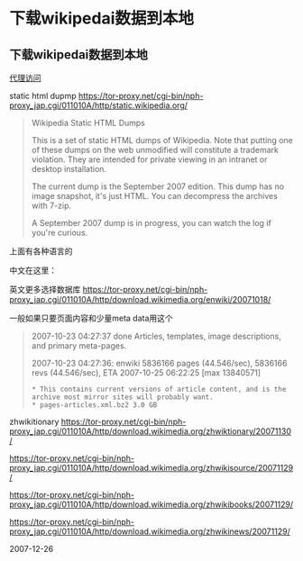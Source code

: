 # 下载wikipedai数据到本地

## 下载wikipedai数据到本地
[代理访问](https://tor-proxy.net/cgi-bin/nph-proxy_jap.cgi/000000A/http/en.wikipedia.org/wiki/Wikipedia:Database_download)

static html dupmp
https://tor-proxy.net/cgi-bin/nph-proxy_jap.cgi/011010A/http/static.wikipedia.org/
> Wikipedia Static HTML Dumps
> 
> This is a set of static HTML dumps of Wikipedia. Note that putting one of these dumps on the web unmodified will constitute a trademark violation. They are intended for private viewing in an intranet or desktop installation.
> 
> The current dump is the September 2007 edition. This dump has no image snapshot, it's just HTML. You can decompress the archives with 7-zip.
> 
> A September 2007 dump is in progress, you can watch the log if you're curious.

上面有各种语言的

中文在这里： 

英文更多选择数据库 https://tor-proxy.net/cgi-bin/nph-proxy_jap.cgi/011010A/http/download.wikimedia.org/enwiki/20071018/

一般如果只要页面内容和少量meta data用这个
> 2007-10-23 04:27:37 done Articles, templates, image descriptions, and primary meta-pages.
> 
> 2007-10-23 04:27:36: enwiki 5836166 pages (44.546/sec), 5836166 revs (44.546/sec), ETA 2007-10-25 06:22:25 [max 13840571]
> 
>     * This contains current versions of article content, and is the archive most mirror sites will probably want.
>     * pages-articles.xml.bz2 3.0 GB


zhwikitionary
https://tor-proxy.net/cgi-bin/nph-proxy_jap.cgi/011010A/http/download.wikimedia.org/zhwiktionary/20071130/

https://tor-proxy.net/cgi-bin/nph-proxy_jap.cgi/011010A/http/download.wikimedia.org/zhwikisource/20071129/

https://tor-proxy.net/cgi-bin/nph-proxy_jap.cgi/011010A/http/download.wikimedia.org/zhwikibooks/20071129/


https://tor-proxy.net/cgi-bin/nph-proxy_jap.cgi/011010A/http/download.wikimedia.org/zhwikinews/20071129/


2007-12-26